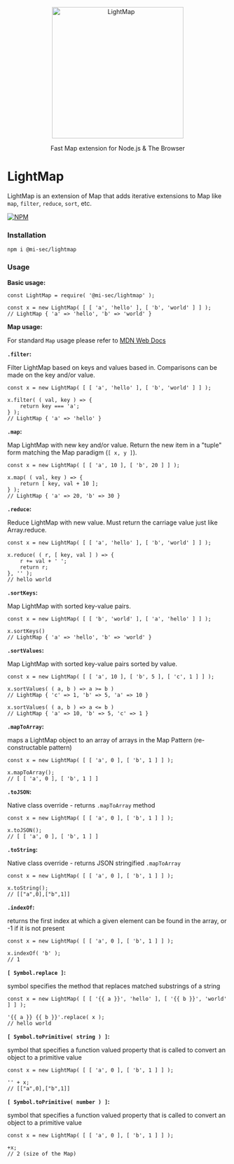 <p align="center">
  <img src="https://repository-images.githubusercontent.com/136985658/d04d2300-8125-11e9-8377-864d0542984f"
       alt="LightMap"
       width="300px"
  />
</p>

<p align="center">Fast Map extension for Node.js & The Browser</p>

# LightMap

LightMap is an extension of Map that adds iterative extensions to Map like `map`, `filter`, `reduce`, `sort`, etc.

[![NPM](https://nodei.co/npm/@mi-sec/lightmap.png?downloads=true&stars=true&downloadRank=true)](https://www.npmjs.com/package/@mi-sec/lightmap)

### Installation

`npm i @mi-sec/lightmap`

### Usage

**Basic usage:**
```
const LightMap = require( '@mi-sec/lightmap' );

const x = new LightMap( [ [ 'a', 'hello' ], [ 'b', 'world' ] ] );
// LightMap { 'a' => 'hello', 'b' => 'world' }
```

**Map usage:**

For standard `Map` usage please refer to [MDN Web Docs](https://developer.mozilla.org/en-US/docs/Web/JavaScript/Reference/Global_Objects/Map)

**`.filter`:**

Filter LightMap based on keys and values based in.
Comparisons can be made on the key and/or value.

```
const x = new LightMap( [ [ 'a', 'hello' ], [ 'b', 'world' ] ] );

x.filter( ( val, key ) => {
	return key === 'a';
} );
// LightMap { 'a' => 'hello' }
```

**`.map`:**

Map LightMap with new key and/or value.
Return the new item in a "tuple" form matching the Map paradigm (`[ x, y ]`).

```
const x = new LightMap( [ [ 'a', 10 ], [ 'b', 20 ] ] );

x.map( ( val, key ) => {
	return [ key, val + 10 ];
} );
// LightMap { 'a' => 20, 'b' => 30 }
```

**`.reduce`:**

Reduce LightMap with new value.
Must return the carriage value just like Array.reduce.

```
const x = new LightMap( [ [ 'a', 'hello' ], [ 'b', 'world' ] ] );

x.reduce( ( r, [ key, val ] ) => {
	r += val + ' ';
	return r;
}, '' );
// hello world 
```

**`.sortKeys`:**

Map LightMap with sorted key-value pairs.

```
const x = new LightMap( [ [ 'b', 'world' ], [ 'a', 'hello' ] ] );

x.sortKeys()
// LightMap { 'a' => 'hello', 'b' => 'world' }
```

**`.sortValues`:**

Map LightMap with sorted key-value pairs sorted by value.

```
const x = new LightMap( [ [ 'a', 10 ], [ 'b', 5 ], [ 'c', 1 ] ] );

x.sortValues( ( a, b ) => a >= b )
// LightMap { 'c' => 1, 'b' => 5, 'a' => 10 }

x.sortValues( ( a, b ) => a <= b )
// LightMap { 'a' => 10, 'b' => 5, 'c' => 1 }
```

**`.mapToArray`:**

maps a LightMap object to an array of arrays in the Map Pattern (re-constructable pattern)

```
const x = new LightMap( [ [ 'a', 0 ], [ 'b', 1 ] ] );

x.mapToArray();
// [ [ 'a', 0 ], [ 'b', 1 ] ]
```

**`.toJSON`:**

Native class override - returns `.mapToArray` method

```
const x = new LightMap( [ [ 'a', 0 ], [ 'b', 1 ] ] );

x.toJSON();
// [ [ 'a', 0 ], [ 'b', 1 ] ]
```

**`.toString`:**

Native class override - returns JSON stringified `.mapToArray`

```
const x = new LightMap( [ [ 'a', 0 ], [ 'b', 1 ] ] );

x.toString();
// [["a",0],["b",1]]
```

**`.indexOf`:**

returns the first index at which a given element can be found in the array, or -1 if it is not present

```
const x = new LightMap( [ [ 'a', 0 ], [ 'b', 1 ] ] );

x.indexOf( 'b' );
// 1
```

**`[ Symbol.replace ]`:**

symbol specifies the method that replaces matched substrings of a string

```
const x = new LightMap( [ [ '{{ a }}', 'hello' ], [ '{{ b }}', 'world' ] ] );

'{{ a }} {{ b }}'.replace( x );
// hello world
```

**`[ Symbol.toPrimitive( string ) ]`:**

symbol that specifies a function valued property that is called to convert an object to a primitive value

```
const x = new LightMap( [ [ 'a', 0 ], [ 'b', 1 ] ] );

'' + x;
// [["a",0],["b",1]]
```

**`[ Symbol.toPrimitive( number ) ]`:**

symbol that specifies a function valued property that is called to convert an object to a primitive value

```
const x = new LightMap( [ [ 'a', 0 ], [ 'b', 1 ] ] );

+x;
// 2 (size of the Map)
```
